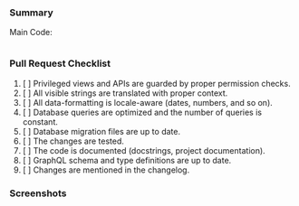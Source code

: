 ### Summary
<!-- Please mention all relevant issue numbers. -->
Main Code: 
```

```

### Pull Request Checklist

<!-- Please keep this section. It will make maintainer's life easier. -->

1. [ ] Privileged views and APIs are guarded by proper permission checks.
1. [ ] All visible strings are translated with proper context.
1. [ ] All data-formatting is locale-aware (dates, numbers, and so on).
1. [ ] Database queries are optimized and the number of queries is constant.
1. [ ] Database migration files are up to date.
1. [ ] The changes are tested.
1. [ ] The code is documented (docstrings, project documentation).
1. [ ] GraphQL schema and type definitions are up to date.
1. [ ] Changes are mentioned in the changelog.

### Screenshots

<!-- If your changes affect the UI, providing "before" and "after" screenshots will
greatly reduce the amount of work needed to review your work. -->
